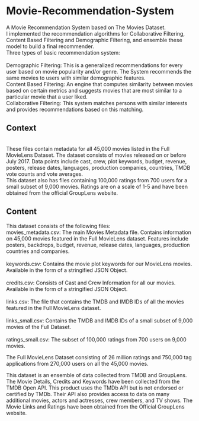 # Movie-Recommendation-System
 A Movie Recommendation System based on The Movies Dataset.
 <br />I implemented the recommendation algorithms for Collaborative Filtering, Content Based Filtering and Demographic Filtering, and ensemble these model to build a final recommender. 
 <br />
 Three types of basic recommendation system:
 <br />
 <br />Demographic Filtering: This is a generalized recommendations for every user based on movie popularity and/or genre. The System recommends the same movies to users with similar demographic features.
 <br />Content Based Filtering: An engine that computes similarity between movies based on certain metrics and suggests movies that are most similar to a particular movie that a user liked.
 <br />Collaborative Filtering: This system matches persons with similar interests and provides recommendations based on this matching.

## Context
<br />These files contain metadata for all 45,000 movies listed in the Full MovieLens Dataset. The dataset consists of movies released on or before July 2017. Data points include cast, crew, plot keywords, budget, revenue, posters, release dates, languages, production companies, countries, TMDB vote counts and vote averages.
<br />This dataset also has files containing 100,000 ratings from 700 users for a small subset of 9,000 movies. Ratings are on a scale of 1-5 and have been obtained from the official GroupLens website.

## Content
This dataset consists of the following files:
<br />movies_metadata.csv: The main Movies Metadata file. Contains information on 45,000 movies featured in the Full MovieLens dataset. Features include posters, backdrops, budget, revenue, release dates, languages, production countries and companies.
<br />
<br />keywords.csv: Contains the movie plot keywords for our MovieLens movies. Available in the form of a stringified JSON Object.
<br />
<br />credits.csv: Consists of Cast and Crew Information for all our movies. Available in the form of a stringified JSON Object.
<br />
<br />links.csv: The file that contains the TMDB and IMDB IDs of all the movies featured in the Full MovieLens dataset.
<br />
<br />links_small.csv: Contains the TMDB and IMDB IDs of a small subset of 9,000 movies of the Full Dataset.
<br />
<br />ratings_small.csv: The subset of 100,000 ratings from 700 users on 9,000 movies.

The Full MovieLens Dataset consisting of 26 million ratings and 750,000 tag applications from 270,000 users on all the 45,000 movies.

This dataset is an ensemble of data collected from TMDB and GroupLens.
<br />The Movie Details, Credits and Keywords have been collected from the TMDB Open API. This product uses the TMDb API but is not endorsed or certified by TMDb. Their API also provides access to data on many additional movies, actors and actresses, crew members, and TV shows.
The Movie Links and Ratings have been obtained from the Official GroupLens website.
